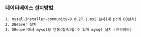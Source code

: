 
### 데이터베이스 설치방법
```
1. mysql-installer-community-8.0.27.1.msi 설치(내 pc에 DB설치)
2. DBeaver 설치
3. DBeaver에서 mysql을 연동(접속)할 수 있게 mysql 설치 (드라이버)
```